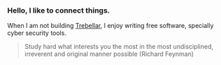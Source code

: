 ### Hello, I like to connect things.

When I am not building [Trebellar](https://trebellar.com/), I enjoy writing free software, specially cyber security tools.

> Study hard what interests you the most in the most undisciplined, irreverent and original manner possible (Richard Feynman)
